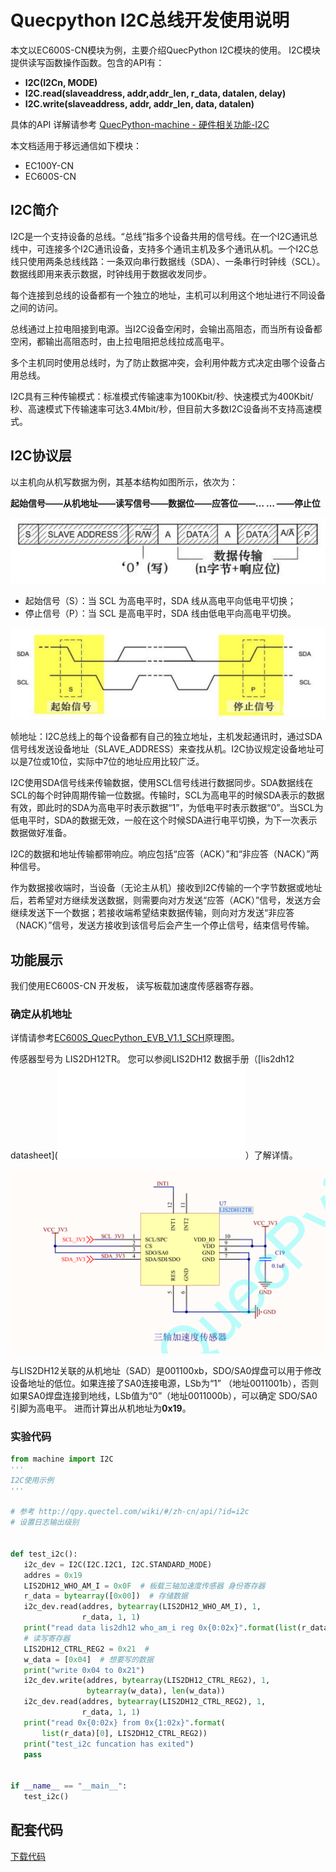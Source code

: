 # Quecpython I2C总线开发使用说明

本文以EC600S-CN模块为例，主要介绍QuecPython I2C模块的使用。 I2C模块提供读写函数操作函数。包含的API有：

- **I2C(I2Cn, MODE)**
- **I2C.read(slaveaddress, addr,addr_len, r_data, datalen, delay)**
- **I2C.write(slaveaddress, addr, addr_len, data, datalen)**

具体的API 详解请参考 [QuecPython-machine - 硬件相关功能-I2C](https://python.quectel.com/wiki/api/#i2c)

本文档适用于移远通信如下模块：

- EC100Y-CN
- EC600S-CN



## I2C简介

I2C是一个支持设备的总线。“总线”指多个设备共用的信号线。在一个I2C通讯总线中，可连接多个I2C通讯设备，支持多个通讯主机及多个通讯从机。一个I2C总线只使用两条总线线路：一条双向串行数据线（SDA）、一条串行时钟线（SCL）。数据线即用来表示数据，时钟线用于数据收发同步。

每个连接到总线的设备都有一个独立的地址，主机可以利用这个地址进行不同设备之间的访问。

总线通过上拉电阻接到电源。当I2C设备空闲时，会输出高阻态，而当所有设备都空闲，都输出高阻态时，由上拉电阻把总线拉成高电平。

多个主机同时使用总线时，为了防止数据冲突，会利用仲裁方式决定由哪个设备占用总线。

I2C具有三种传输模式：标准模式传输速率为100Kbit/秒、快速模式为400Kbit/秒、高速模式下传输速率可达3.4Mbit/秒，但目前大多数I2C设备尚不支持高速模式。



## I2C协议层

以主机向从机写数据为例，其基本结构如图所示，依次为：

**起始信号——从机地址——读写信号——数据位——应答位——… … ——停止位**

![image-20210114104618677](media/image-20210114104618677.png)

- 起始信号（S）：当 SCL 为高电平时，SDA 线从高电平向低电平切换；
- 停止信号（P）：当 SCL 是高电平时，SDA 线由低电平向高电平切换。

![image-20210114104649678](media/image-20210114104649678.png)



帧地址：I2C总线上的每个设备都有自己的独立地址，主机发起通讯时，通过SDA信号线发送设备地址（SLAVE_ADDRESS）来查找从机。I2C协议规定设备地址可以是7位或10位，实际中7位的地址应用比较广泛。

I2C使用SDA信号线来传输数据，使用SCL信号线进行数据同步。SDA数据线在SCL的每个时钟周期传输一位数据。传输时，SCL为高电平的时候SDA表示的数据有效，即此时的SDA为高电平时表示数据“1”，为低电平时表示数据“0”。当SCL为低电平时，SDA的数据无效，一般在这个时候SDA进行电平切换，为下一次表示数据做好准备。

I2C的数据和地址传输都带响应。响应包括“应答（ACK）”和“非应答（NACK）”两种信号。

作为数据接收端时，当设备（无论主从机）接收到I2C传输的一个字节数据或地址后，若希望对方继续发送数据，则需要向对方发送“应答（ACK）”信号，发送方会继续发送下一个数据；若接收端希望结束数据传输，则向对方发送“非应答（NACK）”信号，发送方接收到该信号后会产生一个停止信号，结束信号传输。



## 功能展示

我们使用EC600S-CN 开发板， 读写板载加速度传感器寄存器。



### 确定从机地址

详情请参考[EC600S_QuecPython_EVB_V1.1_SCH](https://python.quectel.com/file/Res/EC600S_QuecPython_EVB_V1.1_SCH.pdf)原理图。

传感器型号为 LIS2DH12TR。 您可以参阅LIS2DH12 数据手册（[lis2dh12 datasheet](![img](file:///C:\Users\Q\AppData\Roaming\Tencent\QQ\Temp\%W@GJ$ACOF(TYDYECOKVDYB.png)https://www.stmicroelectronics.com.cn/resource/en/datasheet/lis2dh12.pdf)）了解详情。

![image-20210114110306885](media/image-20210114110306885.png)



与LIS2DH12关联的从机地址（SAD）是001100xb，SDO/SA0焊盘可以用于修改设备地址的低位。如果连接了SA0连接电源，LSb为“1” （地址0011001b），否则如果SA0焊盘连接到地线，LSb值为“0”（地址0011000b），可以确定 SDO/SA0  引脚为高电平。 进而计算出从机地址为**0x19**。



### 实验代码

 ```python
from machine import I2C
'''
I2C使用示例 
'''

# 参考 http://qpy.quectel.com/wiki/#/zh-cn/api/?id=i2c
# 设置日志输出级别


def test_i2c():
    i2c_dev = I2C(I2C.I2C1, I2C.STANDARD_MODE)
    addres = 0x19
    LIS2DH12_WHO_AM_I = 0x0F  # 板载三轴加速度传感器 身份寄存器
    r_data = bytearray([0x00])  # 存储数据
    i2c_dev.read(addres, bytearray(LIS2DH12_WHO_AM_I), 1,
                 r_data, 1, 1)
    print("read data lis2dh12 who_am_i reg 0x{0:02x}".format(list(r_data)[0]))
    # 读写寄存器
    LIS2DH12_CTRL_REG2 = 0x21  #
    w_data = [0x04]  # 想要写的数据
    print("write 0x04 to 0x21")
    i2c_dev.write(addres, bytearray(LIS2DH12_CTRL_REG2), 1,
                  bytearray(w_data), len(w_data))
    i2c_dev.read(addres, bytearray(LIS2DH12_CTRL_REG2), 1,
                 r_data, 1, 1)
    print("read 0x{0:02x} from 0x{1:02x}".format(
        list(r_data)[0], LIS2DH12_CTRL_REG2))
    print("test_i2c funcation has exited")
    pass


if __name__ == "__main__":
    test_i2c()

 ```

## 配套代码

[下载代码](code/i2c_base.py)